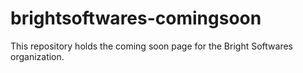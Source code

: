 # brightsoftwares-comingsoon
This repository holds the coming soon page for the Bright Softwares organization.
